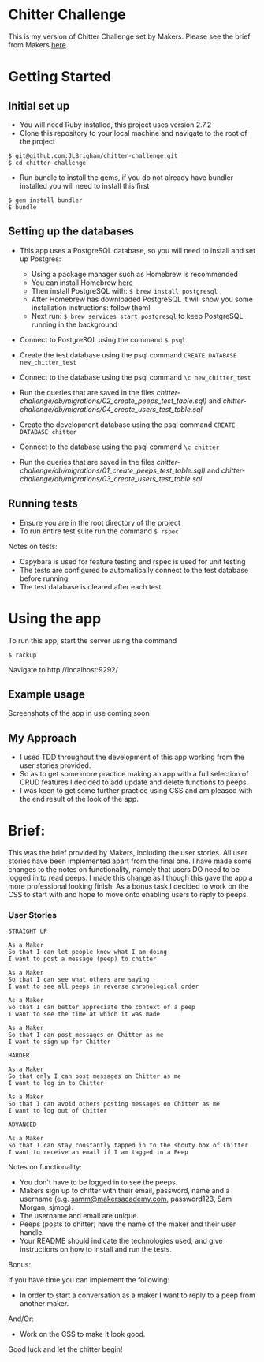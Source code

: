 Chitter Challenge
=================

This is my version of Chitter Challenge set by Makers. Please see the brief from Makers [here](#Brief).

# Getting Started

## Initial set up

- You will need Ruby installed, this project uses version 2.7.2
- Clone this repository to your local machine and navigate to the root of the project

```
$ git@github.com:JLBrigham/chitter-challenge.git
$ cd chitter-challenge
```

- Run bundle to install the gems, if you do not already have bundler installed you will need to install this first

```
$ gem install bundler
$ bundle
```

## Setting up the databases

- This app uses a PostgreSQL database, so you will need to install and set up Postgres:

  * Using a package manager such as Homebrew is recommended
  * You can install Homebrew [here](https://brew.sh/)
  * Then install PostgreSQL with: `$ brew install postgresql`
  * After Homebrew has downloaded PostgreSQL it will show you some installation instructions: follow them!
  * Next run: `$ brew services start postgresql` to keep PostgreSQL running in the background

- Connect to PostgreSQL using the command `$ psql`
- Create the test database using the psql command `CREATE DATABASE new_chitter_test`
- Connect to the database using the psql command `\c new_chitter_test`
- Run the queries that are saved in the files *chitter-challenge/db/migrations/02_create_peeps_test_table.sql)* and *chitter-challenge/db/migrations/04_create_users_test_table.sql*
- Create the development database using the psql command `CREATE DATABASE chitter`
- Connect to the database using the psql command `\c chitter`
- Run the queries that are saved in the files *chitter-challenge/db/migrations/01_create_peeps_test_table.sql)* and *chitter-challenge/db/migrations/03_create_users_test_table.sql*


## Running tests

- Ensure you are in the root directory of the project
- To run entire test suite run the command `$ rspec`

Notes on tests:

- Capybara is used for feature testing and rspec is used for unit testing
- The tests are configured to automatically connect to the test database before running
- The test database is cleared after each test

# Using the app

To run this app, start the server using the command

`$ rackup`

Navigate to http://localhost:9292/

## Example usage

Screenshots of the app in use coming soon


## My Approach

- I used TDD throughout the development of this app working from the user stories provided.
- So as to get some more practice making an app with a full selection of CRUD features I decided to add update and delete functions to peeps. 
- I was keen to get some further practice using CSS and am pleased with the end result of the look of the app.

# Brief:

This was the brief provided by Makers, including the user stories. All user stories have been implemented apart from the final one. I have made some changes to the notes on functionality, namely that users DO need to be logged in to read peeps. I made this change as I though this gave the app a more professional looking finish. As a bonus task I decided to work on the CSS to start with and hope to move onto enabling users to reply to peeps.

### User Stories

```
STRAIGHT UP

As a Maker
So that I can let people know what I am doing  
I want to post a message (peep) to chitter

As a Maker
So that I can see what others are saying  
I want to see all peeps in reverse chronological order

As a Maker
So that I can better appreciate the context of a peep
I want to see the time at which it was made

As a Maker
So that I can post messages on Chitter as me
I want to sign up for Chitter

HARDER

As a Maker
So that only I can post messages on Chitter as me
I want to log in to Chitter

As a Maker
So that I can avoid others posting messages on Chitter as me
I want to log out of Chitter

ADVANCED

As a Maker
So that I can stay constantly tapped in to the shouty box of Chitter
I want to receive an email if I am tagged in a Peep
```



Notes on functionality:

* You don't have to be logged in to see the peeps.
* Makers sign up to chitter with their email, password, name and a username (e.g. samm@makersacademy.com, password123, Sam Morgan, sjmog).
* The username and email are unique.
* Peeps (posts to chitter) have the name of the maker and their user handle.
* Your README should indicate the technologies used, and give instructions on how to install and run the tests.


Bonus:

If you have time you can implement the following:

* In order to start a conversation as a maker I want to reply to a peep from another maker.

And/Or:

* Work on the CSS to make it look good.

Good luck and let the chitter begin!

